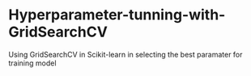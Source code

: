 # Hyperparameter-tunning-with-GridSearchCV
Using GridSearchCV in Scikit-learn in selecting the best paramater for training model
